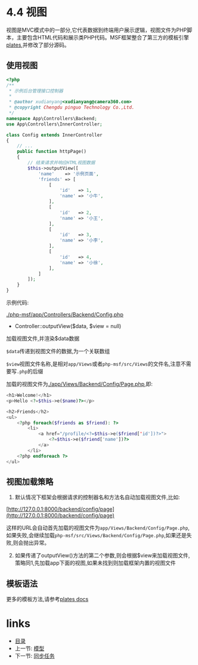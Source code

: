 # 4.4 视图

视图是MVC模式中的一部分,它代表数据到终端用户展示逻辑，视图文件为PHP脚本，主要包含HTML代码和展示类PHP代码。MSF框架整合了第三方的模板引擎[plates](https://github.com/PGWireless/plates),并修改了部分源码。

## 使用视图

```php
<?php
/**
 * 示例后台管理接口控制器
 *
 * @author xudianyang<xudianyang@camera360.com>
 * @copyright Chengdu pinguo Technology Co.,Ltd.
 */
namespace App\Controllers\Backend;
use App\Controllers\InnerController;

class Config extends InnerController
{
    // ...
    public function httpPage()
    {
        // 结束请求并响应HTML视图数据
        $this->outputView([
            'name'    => '示例页面',
            'friends' => [
                [
                    'id'   => 1,
                    'name' => '小牛',
                ],
                [
                    'id'   => 2,
                    'name' => '小王',
                ],
                [
                    'id'   => 3,
                    'name' => '小李',
                ],
                [
                    'id'   => 4,
                    'name' => '小徐',
                ],
            ]
        ]);
    }
}
```

示例代码:

[./php-msf/app/Controllers/Backend/Config.php](https://github.com/PGWireless/php-msf/blob/app/app/Controllers/Backend/Config.php)

- Controller::outputView($data, $view = null)

加载视图文件,并渲染$data数据

`$data`传递到视图文件的数据,为一个关联数组

`$view`视图文件名称,是相对`app/Views`或者`php-msf/src/Views`的文件名,注意不需要写`.php`的后缀

加载的视图文件为[./app/Views/Backend/Config/Page.php](https://github.com/PGWireless/php-msf/blob/app/app/Views/Backend/Config/Page.php),即:

```php
<h1>Welcome!</h1>
<p>Hello <?=$this->e($name)?></p>

<h2>Friends</h2>
<ul>
    <?php foreach($friends as $friend): ?>
        <li>
            <a href="/profile/<?=$this->e($friend['id'])?>">
                <?=$this->e($friend['name'])?>
            </a>
        </li>
    <?php endforeach ?>
</ul>
```

## 视图加载策略

1. 默认情况下框架会根据请求的控制器名和方法名自动加载视图文件,比如:

[http://127.0.0.1:8000/backend/config/page](http://127.0.0.1:8000/backend/config/page)

这样的URL会自动首先加载的视图文件为`app/Views/Backend/Config/Page.php`,如果失败,会继续加载`php-msf/src/Views/Backend/Config/Page.php`,如果还是失败,则会抛出异常。

2. 如果传递了outputView()方法的第二个参数,则会根据$view来加载视图文件,策略同1,先加载app下面的视图,如果未找到则加载框架内置的视图文件

## 模板语法

更多的模板方法,请参考[plates docs](https://github.com/PGWireless/plates/tree/master/docs)

# links
  * [目录](<preface.md>)
  * 上一节: [模型](<04.3.md>)
  * 下一节: [同步任务](<04.5.md>)
